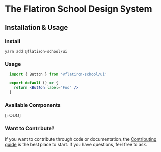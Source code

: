 # The Flatiron School Design System

## Installation & Usage

### Install

`yarn add @flatiron-school/ui`

### Usage

```jsx
  import { Button } from '@flatiron-school/ui'

  export default () => {
    return <Button label="Foo" />
  }
```

### Available Components

[TODO]

### Want to Contribute?

If you want to contribute through code or documentation, the [Contributing guide](docs/contribution-guide.md) is the best place to start. If you have questions, feel free to ask.
